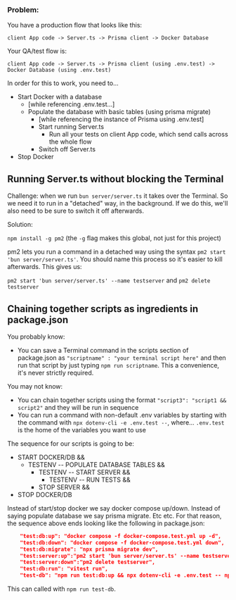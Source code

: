 ### Problem:

You have a production flow that looks like this:

```
client App code -> Server.ts -> Prisma client -> Docker Database
```

Your QA/test flow is:

```
client App code -> Server.ts -> Prisma client (using .env.test) -> Docker Database (using .env.test)
```

In order for this to work, you need to...

- Start Docker with a database
  - [while referencing .env.test...]
  - Populate the database with basic tables (using prisma migrate)
    - [while referencing the instance of Prisma using .env.test]
    - Start running Server.ts
      - Run all your tests on client App code, which send calls across the whole flow
    - Switch off Server.ts
- Stop Docker

## Running Server.ts without blocking the Terminal

Challenge: when we run `bun server/server.ts` it takes over the Terminal. So we need it to run in a "detached" way, in the background. If we do this, we'll also need to be sure to switch it off afterwards.

Solution:

`npm install -g pm2` (the `-g` flag makes this global, not just for this project)

pm2 lets you run a command in a detached way using the syntax `pm2 start 'bun server/server.ts'`. You should name this process so it's easier to kill afterwards. This gives us:

`pm2 start 'bun server/server.ts' --name testserver`
and
`pm2 delete testserver`

## Chaining together scripts as ingredients in package.json

You probably know:

- You can save a Terminal command in the scripts section of package.json as `"scriptname" : "your terminal script here"` and then run that script by just typing `npm run scriptname`. This a convenience, it's never strictly required.

You may not know:

- You can chain together scripts using the format `"script3": "script1 && script2"` and they will be run in sequence
- You can run a command with non-default .env variables by starting with the command with `npx dotenv-cli -e .env.test --`, where... `.env.test` is the home of the variables you want to use

The sequence for our scripts is going to be:

- START DOCKER/DB &&
  - TESTENV -- POPULATE DATABASE TABLES &&
    - TESTENV -- START SERVER &&
      - TESTENV -- RUN TESTS &&
    - STOP SERVER &&
- STOP DOCKER/DB

Instead of start/stop docker we say docker compose up/down. Instead of saying populate database we say prisma migrate. Etc etc. For that reason, the sequence above ends looking like the following in package.json:

```json
    "test:db:up": "docker compose -f docker-compose.test.yml up -d",
    "test:db:down": "docker compose -f docker-compose.test.yml down",
    "test:db:migrate": "npx prisma migrate dev",
    "test:server:up":"pm2 start 'bun server/server.ts' --name testserver",
    "test:server:down":"pm2 delete testserver",
    "test:db:run": "vitest run",
    "test-db": "npm run test:db:up && npx dotenv-cli -e .env.test -- npm run test:db:migrate && npx dotenv-cli -e .env.test -- npm run test:server:up && npx dotenv-cli -e .env.test -- npm run test:db:run && npm run test:server:down && npm run test:db:down"
```

This can called with `npm run test-db`.
